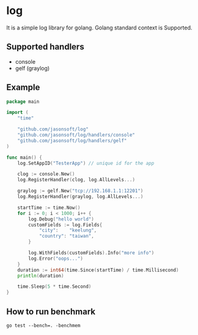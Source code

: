 # log
It is a simple log library for golang.  Golang standard context is Supported.

## Supported handlers
* console
* gelf (graylog)

## Example

```go
package main

import (
	"time"

	"github.com/jasonsoft/log"
	"github.com/jasonsoft/log/handlers/console"
	"github.com/jasonsoft/log/handlers/gelf"
)

func main() {
	log.SetAppID("TesterApp") // unique id for the app

	clog := console.New()
	log.RegisterHandler(clog, log.AllLevels...)

	graylog := gelf.New("tcp://192.168.1.1:12201")
	log.RegisterHandler(graylog, log.AllLevels...)

	startTime := time.Now()
	for i := 0; i < 1000; i++ {
		log.Debug("hello world")
		customFields := log.Fields{
			"city":    "keelung",
			"country": "taiwan",
		}

		log.WithFields(customFields).Info("more info")
		log.Error("oops...")
	}
	duration := int64(time.Since(startTime) / time.Millisecond)
	println(duration)

	time.Sleep(5 * time.Second)
}
```

## How to run benchmark
```
go test --bench=. -benchmem
```


